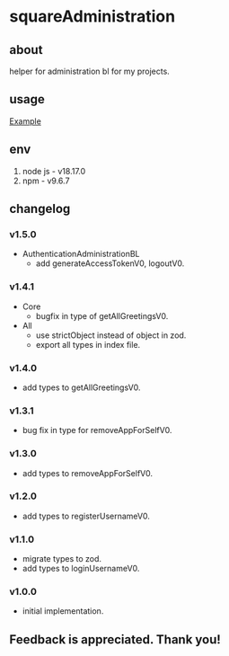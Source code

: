 # squareAdministration

## about

helper for administration bl for my projects.

## usage

[Example](./example.js)

## env

1. node js - v18.17.0
2. npm - v9.6.7

## changelog

### v1.5.0

- AuthenticationAdministrationBL
  - add generateAccessTokenV0, logoutV0.

### v1.4.1

- Core
  - bugfix in type of getAllGreetingsV0.
- All
  - use strictObject instead of object in zod.
  - export all types in index file.

### v1.4.0

- add types to getAllGreetingsV0.

### v1.3.1

- bug fix in type for removeAppForSelfV0.

### v1.3.0

- add types to removeAppForSelfV0.

### v1.2.0

- add types to registerUsernameV0.

### v1.1.0

- migrate types to zod.
- add types to loginUsernameV0.

### v1.0.0

- initial implementation.

## Feedback is appreciated. Thank you!
